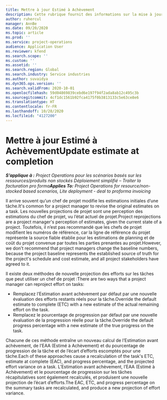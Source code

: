 ```yaml
---
title: Mettre à jour Estimé à Achèvement
description: Cette rubrique fournit des informations sur la mise à jour de la projection d’effort sur un projet.
author: ruhercul
manager: AnnBe
ms.date: 09/20/2020
ms.topic: article
ms.prod: ''
ms.service: project-operations
audience: Application User
ms.reviewer: kfend
ms.search.scope: ''
ms.custom: ''
ms.assetid: ''
ms.search.region: Global
ms.search.industry: Service industries
ms.author: suvaidya
ms.dyn365.ops.version: ''
ms.search.validFrom: 2020-10-01
ms.openlocfilehash: 59d04869839cebd6e197f94f2ada8ab12c495c3b
ms.sourcegitcommit: 4cf1dc1561b92fca4175f0b3813133c5e63ce8e6
ms.translationtype: HT
ms.contentlocale: fr-FR
ms.lasthandoff: 10/28/2020
ms.locfileid: "4127200"
---
```

# <a name="update-estimate-at-completion"></a><span data-ttu-id="afb55-103">Mettre à jour Estimé à Achèvement</span><span class="sxs-lookup"><span data-stu-id="afb55-103">Update estimate at completion</span></span>

<span data-ttu-id="afb55-104">_**S’applique à :** Project Operations pour les scénarios basés sur les ressources/produits non stockés Déploiement simplifié – Traiter la facturation pro forma_</span><span class="sxs-lookup"><span data-stu-id="afb55-104">_**Applies To:** Project Operations for resource/non-stocked based scenarios, Lite deployment - deal to proforma invoicing_</span></span>

<span data-ttu-id="afb55-105">Il arrive souvent qu’un chef de projet modifie les estimations initiales d’une tâche.</span><span class="sxs-lookup"><span data-stu-id="afb55-105">It's common for a project manager to revise the original estimates on a task.</span></span> <span data-ttu-id="afb55-106">Les nouvelles projections de projet sont une perception des estimations du chef de projet, vu l’état actuel de projet.</span><span class="sxs-lookup"><span data-stu-id="afb55-106">Project reprojections are a project manager's perception of estimates, given the current state of a project.</span></span> <span data-ttu-id="afb55-107">Toutefois, il n’est pas recommandé que les chefs de projet modifient les numéros de référence, car la ligne de référence du projet représente la source fiable établie pour les estimations de planning et de coût du projet convenue par toutes les parties prenantes au projet.</span><span class="sxs-lookup"><span data-stu-id="afb55-107">However, we don't recommend that project managers change the baseline numbers, because the project baseline represents the established source of truth for the project's schedule and cost estimate, and all project stakeholders have agreed to it.</span></span>

<span data-ttu-id="afb55-108">Il existe deux méthodes de nouvelle projection des efforts sur les tâches que peut utiliser un chef de projet :</span><span class="sxs-lookup"><span data-stu-id="afb55-108">There are two ways that a project manager can reproject effort on tasks:</span></span>

- <span data-ttu-id="afb55-109">Remplacez l’Estimation avant achèvement par défaut par une nouvelle évaluation des efforts restants réels pour la tâche.</span><span class="sxs-lookup"><span data-stu-id="afb55-109">Override the default estimate to complete (ETC) with a new estimate of the actual remaining effort on the task.</span></span> 
- <span data-ttu-id="afb55-110">Remplacez le pourcentage de progression par défaut par une nouvelle évaluation de la progression réelle pour la tâche.</span><span class="sxs-lookup"><span data-stu-id="afb55-110">Override the default progress percentage with a new estimate of the true progress on the task.</span></span>

<span data-ttu-id="afb55-111">Chacune de ces méthode entraîne un nouveau calcul de l’Estimation avant achèvement, de l’EAA (Estimé à Achèvement) et du pourcentage de progression de la tâche et de l’écart d’efforts escomptés pour une tâche.</span><span class="sxs-lookup"><span data-stu-id="afb55-111">Each of these approaches cause a recalculation of the task's ETC, estimate at complete (EAC), and progress percentage, and the projected effort variance on a task.</span></span> <span data-ttu-id="afb55-112">L’Estimation avant achèvement, l’EAA (Estimé à Achèvement) et le pourcentage de progression sur les tâches récapitulatives sont également recalculés, et produisent une nouvelle projection de l’écart d’efforts.</span><span class="sxs-lookup"><span data-stu-id="afb55-112">The EAC, ETC, and progress percentage on the summary tasks are recalculated, and produce a new projection of effort variance.</span></span>
